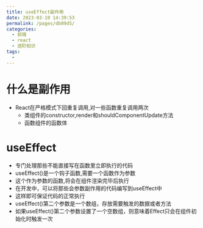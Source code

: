 ```yaml
---
title: useEffect副作用
date: 2023-03-10 14:39:53
permalink: /pages/db09d5/
categories:
  - 前端
  - react
  - 进阶知识
tags:
  - 
---
```


#  什么是副作用
+ React在严格模式下回重复调用,对一些函数重复调用两次
    + 类组件的constructor,render和shouldComponentUpdate方法
    + 函数组件的函数体
# useEffect
+ 专门处理那些不能直接写在函数里立即执行的代码
+ useEffect()是一个钩子函数,需要一个函数作为参数
+ 这个作为参数的函数,将会在组件渲染完毕后执行
+ 在开发中，可以将那些会参数副作用的代码编写到useEffect中
+ 这样即可保证代码的正常执行
+ useEffect()第二个参数是一个数组，存放需要触发的数据或者方法
+ 如果useEffect()第二个参数设置了一个空数组，则意味着Effect只会在组件初始化时触发一次